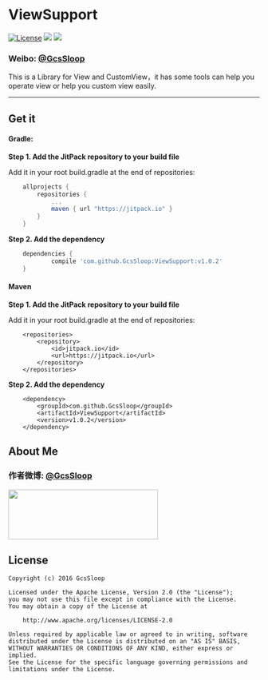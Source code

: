 # ViewSupport

[![License](https://img.shields.io/badge/license-Apache%202-green.svg)](https://www.apache.org/licenses/LICENSE-2.0)
![](https://img.shields.io/badge/Support-7%2B-green.svg)
[![](https://jitpack.io/v/GcsSloop/ViewSupport.svg)](https://jitpack.io/#GcsSloop/ViewSupport)

### Weibo: [@GcsSloop](http://weibo.com/GcsSloop)

This is a Library for View and CustomView，it has some tools can help you operate view or help you custom view easily.

*****

## Get it

#### Gradle:

**Step 1. Add the JitPack repository to your build file**

Add it in your root build.gradle at the end of repositories:

``` gradle
	allprojects {
		repositories {
			...
			maven { url "https://jitpack.io" }
		}
	}
```

**Step 2. Add the dependency**

``` gradle
	dependencies {
	        compile 'com.github.GcsSloop:ViewSupport:v1.0.2'
	}
```

#### Maven

**Step 1. Add the JitPack repository to your build file**

Add it in your root build.gradle at the end of repositories:

``` maven
	<repositories>
		<repository>
		    <id>jitpack.io</id>
		    <url>https://jitpack.io</url>
		</repository>
	</repositories>
```

**Step 2. Add the dependency**

``` maven
	<dependency>
	    <groupId>com.github.GcsSloop</groupId>
	    <artifactId>ViewSupport</artifactId>
	    <version>v1.0.2</version>
	</dependency>
```

## About Me

### 作者微博: [@GcsSloop](http://weibo.com/GcsSloop)

<a href="https://github.com/GcsSloop/README/blob/master/README.md" target="_blank"> <img src="http://ww4.sinaimg.cn/large/005Xtdi2gw1f1qn89ihu3j315o0dwwjc.jpg" width=300 height=100 /> </a>

## License

```
Copyright (c) 2016 GcsSloop

Licensed under the Apache License, Version 2.0 (the "License");
you may not use this file except in compliance with the License.
You may obtain a copy of the License at

    http://www.apache.org/licenses/LICENSE-2.0

Unless required by applicable law or agreed to in writing, software
distributed under the License is distributed on an "AS IS" BASIS,
WITHOUT WARRANTIES OR CONDITIONS OF ANY KIND, either express or implied.
See the License for the specific language governing permissions and
limitations under the License.
```
